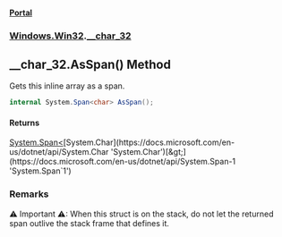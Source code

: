 #### [Portal](index.md 'index')
### [Windows.Win32](Windows.Win32.md 'Windows.Win32').[__char_32](__char_32.md 'Windows.Win32.__char_32')

## __char_32.AsSpan() Method

Gets this inline array as a span.

```csharp
internal System.Span<char> AsSpan();
```

#### Returns
[System.Span&lt;](https://docs.microsoft.com/en-us/dotnet/api/System.Span-1 'System.Span`1')[System.Char](https://docs.microsoft.com/en-us/dotnet/api/System.Char 'System.Char')[&gt;](https://docs.microsoft.com/en-us/dotnet/api/System.Span-1 'System.Span`1')

### Remarks
⚠ Important ⚠: When this struct is on the stack, do not let the returned span outlive the stack frame that defines it.